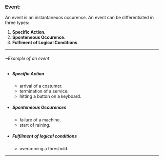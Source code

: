 ### Event:
An event is an instantaneuos occurence.
An event can be differentiated in three types:
1. **Specific Action**.
2. **Sponteneous Occurence**.
3. **Fulfiment of Logical Conditions**. 
---

###### ~Example of an event
- ##### Specific Action
	- arrival of a costumer.
	- termination of a service.
	- hitting a button on a keyboard.
 - ##### Sponteneous Occurences
	- failure of a machine.
	- start of raining.
- ##### Fulfilment of logical conditions
	- overcoming a threshold.
--- 
